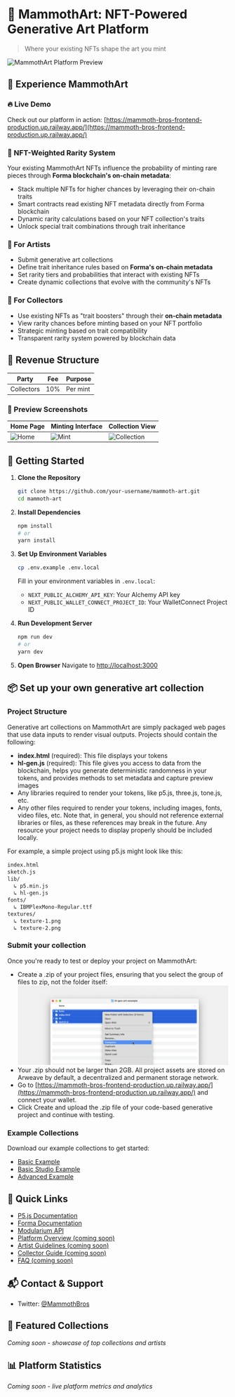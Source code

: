 # 🦣 MammothArt: NFT-Powered Generative Art Platform

> Where your existing NFTs shape the art you mint

![MammothArt Platform Preview](path/to/preview.gif)

## 🌟 Experience MammothArt

### 🔥 Live Demo
Check out our platform in action: [https://mammoth-bros-frontend-production.up.railway.app/](https://mammoth-bros-frontend-production.up.railway.app/)

### 🧬 NFT-Weighted Rarity System
Your existing MammothArt NFTs influence the probability of minting rare pieces through **Forma blockchain's on-chain metadata**:
- Stack multiple NFTs for higher chances by leveraging their on-chain traits
- Smart contracts read existing NFT metadata directly from Forma blockchain
- Dynamic rarity calculations based on your NFT collection's traits
- Unlock special trait combinations through trait inheritance

### 🎨 For Artists
- Submit generative art collections
- Define trait inheritance rules based on **Forma's on-chain metadata**
- Set rarity tiers and probabilities that interact with existing NFTs
- Create dynamic collections that evolve with the community's NFTs

### 👾 For Collectors
- Use existing NFTs as "trait boosters" through their **on-chain metadata**
- View rarity chances before minting based on your NFT portfolio
- Strategic minting based on trait compatibility
- Transparent rarity system powered by blockchain data

## 💎 Revenue Structure
| Party | Fee | Purpose |
|-------|-----|---------|
| Collectors | 10% | Per mint |

### 📸 Preview Screenshots
| Home Page | Minting Interface | Collection View |
|-----------|------------------|-----------------|
| ![Home](path/to/home.png) | ![Mint](path/to/mint.png) | ![Collection](path/to/collection.png) |


## 🚀 Getting Started

1. **Clone the Repository**
   ```bash
   git clone https://github.com/your-username/mammoth-art.git
   cd mammoth-art
   ```

2. **Install Dependencies**
   ```bash
   npm install
   # or
   yarn install
   ```

3. **Set Up Environment Variables**
   ```bash
   cp .env.example .env.local
   ```
   Fill in your environment variables in `.env.local`:
   - `NEXT_PUBLIC_ALCHEMY_API_KEY`: Your Alchemy API key
   - `NEXT_PUBLIC_WALLET_CONNECT_PROJECT_ID`: Your WalletConnect Project ID

4. **Run Development Server**
   ```bash
   npm run dev
   # or
   yarn dev
   ```

5. **Open Browser**
   Navigate to [http://localhost:3000](http://localhost:3000)

## 📦 Set up your own generative art collection

### Project Structure
Generative art collections on MammothArt are simply packaged web pages that use data inputs to render visual outputs. Projects should contain the following:

- **index.html** (required): This file displays your tokens
- **hl-gen.js** (required): This file gives you access to data from the blockchain, helps you generate deterministic randomness in your tokens, and provides methods to set metadata and capture preview images
- Any libraries required to render your tokens, like p5.js, three.js, tone.js, etc.
- Any other files required to render your tokens, including images, fonts, video files, etc.
Note that, in general, you should not reference external libraries or files, as these references may break in the future. Any resource your project needs to display properly should be included locally.

For example, a simple project using p5.js might look like this:
```
index.html
sketch.js
lib/
  ↳ p5.min.js
  ↳ hl-gen.js
fonts/
  ↳ IBMPlexMono-Regular.ttf
textures/
  ↳ texture-1.png
  ↳ texture-2.png
```

### Submit your collection
Once you're ready to test or deploy your project on MammothArt:

- Create a .zip of your project files, ensuring that you select the group of files to zip, not the folder itself:
![MammothArt Platform Preview](public/zip.png)
- Your .zip should not be larger than 2GB. All project assets are stored on Arweave by default, a decentralized and permanent storage network.
- Go to [https://mammoth-bros-frontend-production.up.railway.app/](https://mammoth-bros-frontend-production.up.railway.app/) and connect your wallet.
- Click Create and upload the .zip file of your code-based generative project and continue with testing.

### Example Collections
Download our example collections to get started:
- [Basic Example](/zip/BASIC-P5-EXAMPLE-UPLOAD-ME.zip)
- [Basic Studio Example](/zip/basic-p5-studio-example.zip)
- [Advanced Example](/zip/ADVANCED-P5-EXAMPLE-UPLOAD-ME.zip)

## 🔗 Quick Links
- [P5.js Documentation](https://p5js.org/reference/)
- [Forma Documentation](https://docs.forma.art/)
- [Modularium API](https://modularium-api.sketchpad-1.forma.art/)
- [Platform Overview (coming soon)]()
- [Artist Guidelines (coming soon)]()
- [Collector Guide (coming soon)]()
- [FAQ (coming soon)]()

## 📬 Contact & Support

- Twitter: [@MammothBros](https://twitter.com/MammothBros)


## 🎨 Featured Collections
*Coming soon - showcase of top collections and artists*

## 📊 Platform Statistics
*Coming soon - live platform metrics and analytics*
